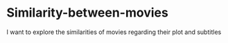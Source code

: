 # Similarity-between-movies
I want to explore the similarities of movies regarding their plot and subtitles

